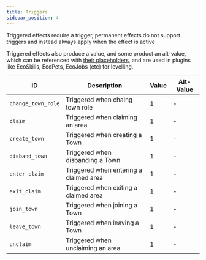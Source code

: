```yaml
---
title: Triggers
sidebar_position: 4
---
```


Triggered effects require a trigger, permanent effects do not support triggers and instead always apply when the effect
is active

Triggered effects also produce a value, and some product an alt-value, which can be referenced with [their placeholders](https://plugins.auxilor.io/effects/configuring-an-effect#placeholders),
and are used in plugins like EcoSkills, EcoPets, EcoJobs (etc) for levelling.

| ID                 | Description                            | Value | Alt-Value |
| ------------------ | -------------------------------------- | ----- | --------- |
| `change_town_role` | Triggered when chaing town role        | 1     | -         |
| `claim`            | Triggered when claiming an area        | 1     | -         |
| `create_town`      | Triggered when creating a Town         | 1     | -         |
| `disband_town`     | Triggered when disbanding a Town       | 1     | -         |
| `enter_claim`      | Triggered when entering a claimed area | 1     | -         |
| `exit_claim`       | Triggered when exiting a claimed area  | 1     | -         |
| `join_town`        | Triggered when joining a Town          | 1     | -         |
| `leave_town`       | Triggered when leaving a Town          | 1     | -         |
| `unclaim`          | Triggered when unclaiming an area      | 1     | -         |
